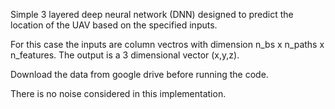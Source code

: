 Simple 3 layered deep neural network (DNN) designed to predict the location of the UAV based on the specified inputs.

For this case the inputs are column vectros with dimension n_bs x n_paths x n_features.
The output is a 3 dimensional vector (x,y,z).

Download the data from google drive before running the code.

There is no noise considered in this implementation.
